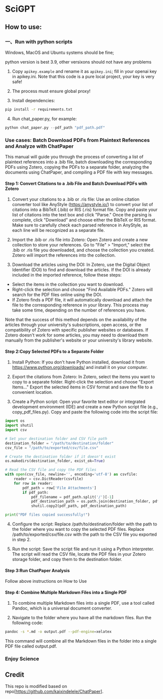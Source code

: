 # SciGPT

## How to use:
### 一、Run with python scripts

Windows, MacOS and Ubuntu systems should be fine;

python version is best 3.9, other versixons should not have any problems

1. Copy `apikey.example` and rename it as `apikey.ini`; fill in your openai key in apikey.ini. Note that this code is a pure local project, your key is very safe!

2. The process must ensure global proxy! 

3. Install dependencies:
``` bash
pip install -r requirements.txt
```
4. Run chat_paper.py, for example:

```python
python chat_paper.py --pdf_path "pdf_path.pdf"
```
### Use cases: Batch Download PDFs from Plaintext References and Analyze with ChatPaper
This manual will guide you through the process of converting a list of plaintext references into a .bib file, batch downloading the corresponding PDFs using Zotero, copying the PDFs to a separate folder, analyzing the documents using ChatPaper, and compiling a PDF file with key messages.
#### Step 1: Convert Citations to a .bib File and Batch Download PDFs with Zotero
1. Convert your citations to a .bib or .ris file: Use an online citation converter tool like AnyStyle (https://anystyle.io/) to convert your list of citations into a BibTeX (.bib) or RIS (.ris) format file. Copy and paste your list of citations into the text box and click "Parse." Once the parsing is complete, click "Download" and choose either the BibTeX or RIS format. Make sure to carefully check each parsed reference in AnyStyle, as each line will be recognized as a separate file.

2. Import the .bib or .ris file into Zotero: Open Zotero and create a new collection to store your references. Go to "File" > "Import," select the .bib or .ris file you downloaded, and choose the collection you created. Zotero will import the references into the collection.

3. Download the articles using the DOI: In Zotero, use the Digital Object Identifier (DOI) to find and download the articles. If the DOI is already included in the imported reference, follow these steps:

- Select the items in the collection you want to download.
- Right-click the selection and choose "Find Available PDFs." Zotero will search for the PDF files online using the DOI.
- If Zotero finds a PDF file, it will automatically download and attach the file to the corresponding reference in your library. This process may take some time, depending on the number of references you have.

Note that the success of this method depends on the availability of the articles through your university's subscriptions, open access, or the compatibility of Zotero with specific publisher websites or databases. If Zotero doesn't work for some articles, you may need to download them manually from the publisher's website or your university's library website.

#### Step 2:Copy Selected PDFs to a Separate Folder
1. Install Python: If you don't have Python installed, download it from https://www.python.org/downloads/ and install it on your computer.

2. Export the citations from Zotero: In Zotero, select the items you want to copy to a separate folder. Right-click the selection and choose "Export Items..." Export the selected items in CSV format and save the file to a convenient location.

3. Create a Python script: Open your favorite text editor or integrated development environment (IDE) and create a new Python script file (e.g., copy_pdf_files.py). Copy and paste the following code into the script file:
```python
import os
import shutil
import csv

# Set your destination folder and CSV file path
destination_folder = "/path/to/destination/folder"
csv_file = "/path/to/exported/csv/file.csv"

# Create the destination folder if it doesn't exist
os.makedirs(destination_folder, exist_ok=True)

# Read the CSV file and copy the PDF files
with open(csv_file, newline='', encoding='utf-8') as csvfile:
    reader = csv.DictReader(csvfile)
    for row in reader:
        pdf_path = row['File Attachments']
        if pdf_path:
            pdf_filename = pdf_path.split('/')[-1]
            pdf_destination_path = os.path.join(destination_folder, pdf_filename)
            shutil.copy2(pdf_path, pdf_destination_path)

print("PDF files copied successfully!")

```
4. Configure the script: Replace /path/to/destination/folder with the path to the folder where you want to copy the selected PDF files. Replace /path/to/exported/csv/file.csv with the path to the CSV file you exported in step 2.

5. Run the script: Save the script file and run it using a Python interpreter. The script will read the CSV file, locate the PDF files in your Zotero storage folder, and copy them to the destination folder.

#### Step 3:Run ChatPaper Analysis
Follow above instructions on How to Use

#### Step 4: Combine Multiple Markdown Files into a Single PDF
1. To combine multiple Markdown files into a single PDF, use a tool called Pandoc, which is a universal document converter.

2. Navigate to the folder where you have all the markdown files.
Run the following code:
```bash
pandoc -s *.md -o output.pdf --pdf-engine=xelatex
```

This command will combine all the Markdown files in the folder into a single PDF file called output.pdf.

### Enjoy Science
## Credit
This repo is modified based on repo[https://github.com/kaixindelele/ChatPaper]. 
